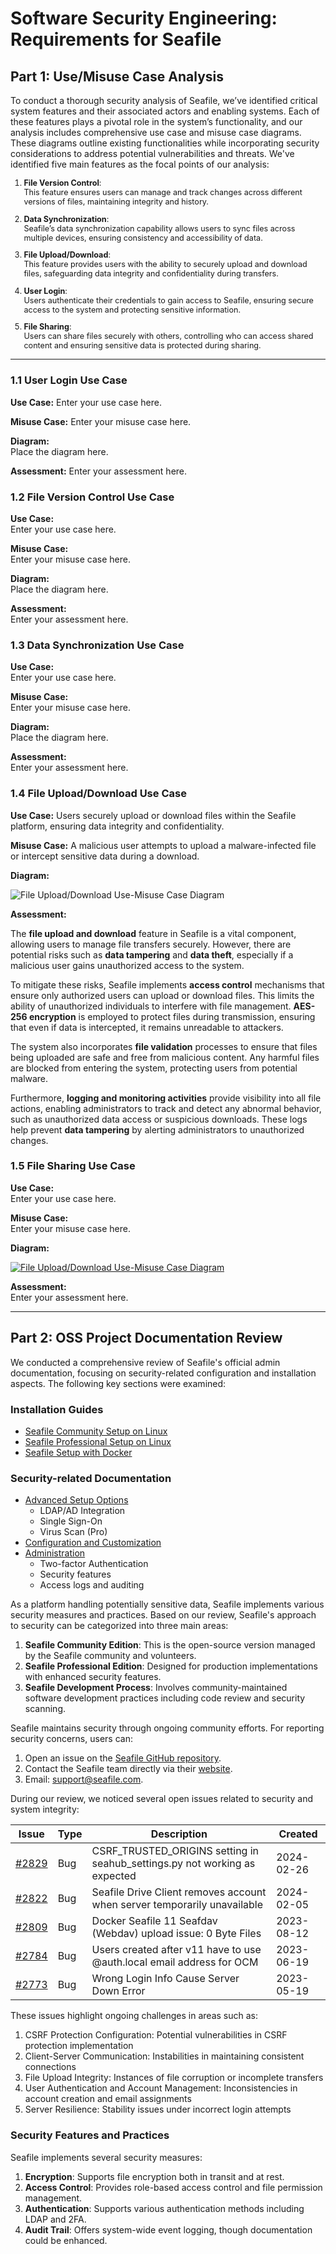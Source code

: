 # **Software Security Engineering: Requirements for Seafile**

## **Part 1: Use/Misuse Case Analysis**

To conduct a thorough security analysis of Seafile, we’ve identified critical system features and their associated actors and enabling systems. Each of these features plays a pivotal role in the system’s functionality, and our analysis includes comprehensive use case and misuse case diagrams. These diagrams outline existing functionalities while incorporating security considerations to address potential vulnerabilities and threats. We've identified five main features as the focal points of our analysis:

<span style="font-size: 90%">

1. **File Version Control**:  
   This feature ensures users can manage and track changes across different versions of files, maintaining integrity and history.
   
2. **Data Synchronization**:  
   Seafile’s data synchronization capability allows users to sync files across multiple devices, ensuring consistency and accessibility of data.

3. **File Upload/Download**:  
   This feature provides users with the ability to securely upload and download files, safeguarding data integrity and confidentiality during transfers.

4. **User Login**:  
   Users authenticate their credentials to gain access to Seafile, ensuring secure access to the system and protecting sensitive information.

5. **File Sharing**:  
   Users can share files securely with others, controlling who can access shared content and ensuring sensitive data is protected during sharing.

</span>

---

### **1.1 User Login Use Case**

**Use Case:**  Enter your use case here.

**Misuse Case:**  Enter your misuse case here.

**Diagram:**  
Place the diagram here.

**Assessment:** Enter your assessment here.



### **1.2 File Version Control Use Case**

**Use Case:**  
Enter your use case here.

**Misuse Case:**  
Enter your misuse case here.

**Diagram:**  
Place the diagram here.

**Assessment:**  
Enter your assessment here.



### **1.3 Data Synchronization Use Case**

**Use Case:**  
Enter your use case here.

**Misuse Case:**  
Enter your misuse case here.

**Diagram:**  
Place the diagram here.

**Assessment:**  
Enter your assessment here.



### **1.4 File Upload/Download Use Case**

**Use Case:**  Users securely upload or download files within the Seafile platform, ensuring data integrity and confidentiality.

**Misuse Case:**  A malicious user attempts to upload a malware-infected file or intercept sensitive data during a download.

**Diagram:**  

![File Upload/Download Use-Misuse Case Diagram](https://github.com/gprasanthi9/Debug-Squad-Seafile/blob/main/Use-Misuse%20Case%20Diagram/File%20Upload%20%26%20Download%20Use%20Case.png)




**Assessment:**  

The **file upload and download** feature in Seafile is a vital component, allowing users to manage file transfers securely. However, there are potential risks such as **data tampering** and **data theft**, especially if a malicious user gains unauthorized access to the system.

To mitigate these risks, Seafile implements **access control** mechanisms that ensure only authorized users can upload or download files. This limits the ability of unauthorized individuals to interfere with file management. **AES-256 encryption** is employed to protect files during transmission, ensuring that even if data is intercepted, it remains unreadable to attackers.

The system also incorporates **file validation** processes to ensure that files being uploaded are safe and free from malicious content. Any harmful files are blocked from entering the system, protecting users from potential malware.

Furthermore, **logging and monitoring activities** provide visibility into all file actions, enabling administrators to track and detect any abnormal behavior, such as unauthorized data access or suspicious downloads. These logs help prevent **data tampering** by alerting administrators to unauthorized changes.



### **1.5 File Sharing Use Case**

**Use Case:**  
Enter your use case here.

**Misuse Case:**  
Enter your misuse case here.

**Diagram:**  


[![File Upload/Download Use-Misuse Case Diagram](https://github.com/gprasanthi9/Debug-Squad-Seafile/raw/main/Use-Misuse%20Case%20Diagram/File%20Sharing%20Use-Misuse%20Case.jpg)](https://github.com/gprasanthi9/Debug-Squad-Seafile/blob/main/Use-Misuse%20Case%20Diagram/File%20Sharing%20Use-Misuse%20Case.jpg)

**Assessment:**  
Enter your assessment here.

---



## Part 2: OSS Project Documentation Review

We conducted a comprehensive review of Seafile's official admin documentation, focusing on security-related configuration and installation aspects. The following key sections were examined:

### Installation Guides
- [Seafile Community Setup on Linux](https://manual.seafile.com/deploy/)
- [Seafile Professional Setup on Linux](https://manual.seafile.com/deploy_pro/)
- [Seafile Setup with Docker](https://manual.seafile.com/docker/)

### Security-related Documentation
- [Advanced Setup Options](https://manual.seafile.com/deploy/deploy_with_mysql/)
  - LDAP/AD Integration
  - Single Sign-On
  - Virus Scan (Pro)
- [Configuration and Customization](https://manual.seafile.com/config/)
- [Administration](https://manual.seafile.com/maintain/)
  - Two-factor Authentication
  - Security features
  - Access logs and auditing


As a platform handling potentially sensitive data, Seafile implements various security measures and practices. Based on our review, Seafile's approach to security can be categorized into three main areas:

1. **Seafile Community Edition**: This is the open-source version managed by the Seafile community and volunteers.
2. **Seafile Professional Edition**: Designed for production implementations with enhanced security features.
3. **Seafile Development Process**: Involves community-maintained software development practices including code review and security scanning.

Seafile maintains security through ongoing community efforts. For reporting security concerns, users can:

1. Open an issue on the [Seafile GitHub repository](https://github.com/haiwen/seafile/issues).
2. Contact the Seafile team directly via their [website](https://www.seafile.com/en/contact/).
3. Email: support@seafile.com.

During our review, we noticed several open issues related to security and system integrity:

| Issue | Type | Description | Created |
|-------|------|-------------|---------|
| [#2829](https://github.com/haiwen/seafile/issues/2829) | Bug | CSRF_TRUSTED_ORIGINS setting in seahub_settings.py not working as expected | 2024-02-26 |
| [#2822](https://github.com/haiwen/seafile/issues/2822) | Bug | Seafile Drive Client removes account when server temporarily unavailable | 2024-02-05 |
| [#2809](https://github.com/haiwen/seafile/issues/2809) | Bug | Docker Seafile 11 Seafdav (Webdav) upload issue: 0 Byte Files | 2023-08-12 |
| [#2784](https://github.com/haiwen/seafile/issues/2784) | Bug | Users created after v11 have to use <random>@auth.local email address for OCM | 2023-06-19 |
| [#2773](https://github.com/haiwen/seafile/issues/2773) | Bug | Wrong Login Info Cause Server Down Error | 2023-05-19 |

These issues highlight ongoing challenges in areas such as:

1. CSRF Protection Configuration: Potential vulnerabilities in CSRF protection implementation
2. Client-Server Communication: Instabilities in maintaining consistent connections
3. File Upload Integrity: Instances of file corruption or incomplete transfers
4. User Authentication and Account Management: Inconsistencies in account creation and email assignments
5. Server Resilience: Stability issues under incorrect login attempts


### Security Features and Practices

Seafile implements several security measures:

1. **Encryption**: Supports file encryption both in transit and at rest.
2. **Access Control**: Provides role-based access control and file permission management.
3. **Authentication**: Supports various authentication methods including LDAP and 2FA.
4. **Audit Trail**: Offers system-wide event logging, though documentation could be enhanced.

